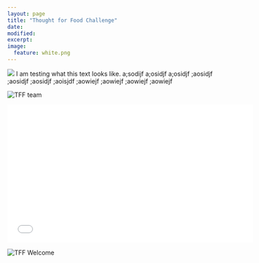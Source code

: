 ```yaml
---
layout: page
title: "Thought for Food Challenge"
date: 
modified:
excerpt:
image:
  feature: white.png
---
```


<img style="float: tight" src="http://jadeproulx.com/images/tff-team.jpg"> I am testing what this text looks like. a;sodijf a;osidjf a;osidjf ;aosidjf ;aosidjf ;aosidjf ;aoisjdf ;aowiejf ;aowiejf ;aowiejf ;aowiejf 

![TFF team](http://jadeproulx.com/images/tff-team.jpg)

<iframe width="560" height="315" src="//www.youtube.com/embed/MtWa9sBSmXY" frameborder="0" allowfullscreen></iframe>

![TFF Welcome](http://jadeproulx.com/images/tff-2013.jpg)
